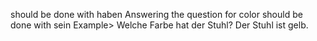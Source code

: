 
should be done with haben
Answering the question for color should be done with sein
Example>
Welche Farbe hat der Stuhl? Der Stuhl ist gelb.